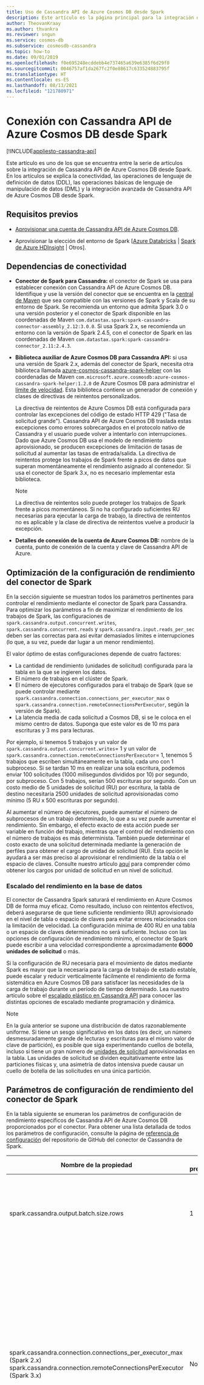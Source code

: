 ```yaml
---
title: Uso de Cassandra API de Azure Cosmos DB desde Spark
description: Este artículo es la página principal para la integración de Cassandra API de Cosmos DB desde Spark.
author: TheovanKraay
ms.author: thvankra
ms.reviewer: sngun
ms.service: cosmos-db
ms.subservice: cosmosdb-cassandra
ms.topic: how-to
ms.date: 09/01/2019
ms.openlocfilehash: f0e695248ecddebb4e737465a639e6385f6d29f0
ms.sourcegitcommit: 0046757af1da267fc2f0e88617c633524883795f
ms.translationtype: HT
ms.contentlocale: es-ES
ms.lasthandoff: 08/13/2021
ms.locfileid: "121780971"
---
```

# <a name="connect-to-azure-cosmos-db-cassandra-api-from-spark"></a>Conexión con Cassandra API de Azure Cosmos DB desde Spark
[!INCLUDE[appliesto-cassandra-api](../includes/appliesto-cassandra-api.md)]

Este artículo es uno de los que se encuentra entre la serie de artículos sobre la integración de Cassandra API de Azure Cosmos DB desde Spark. En los artículos se explica la conectividad, las operaciones de lenguaje de definición de datos (DDL), las operaciones básicas de lenguaje de manipulación de datos (DML) y la integración avanzada de Cassandra API de Azure Cosmos DB desde Spark. 

## <a name="prerequisites"></a>Requisitos previos
* [Aprovisionar una cuenta de Cassandra API de Azure Cosmos DB](manage-data-dotnet.md#create-a-database-account).

* Aprovisionar la elección del entorno de Spark [[Azure Databricks](/azure/databricks/scenarios/quickstart-create-databricks-workspace-portal) | [Spark de Azure HDInsight](../../hdinsight/spark/apache-spark-jupyter-spark-sql.md) | Otros].

## <a name="dependencies-for-connectivity"></a>Dependencias de conectividad
* **Conector de Spark para Cassandra:** el conector de Spark se usa para establecer conexión con Cassandra API de Azure Cosmos DB.  Identifique y use la versión del conector que se encuentra en la [central de Maven]( https://mvnrepository.com/artifact/com.datastax.spark/spark-cassandra-connector) que sea compatible con las versiones de Spark y Scala de su entorno de Spark. Se recomienda un entorno que admita Spark 3.0 o una versión posterior y el conector de Spark disponible en las coordenadas de Maven `com.datastax.spark:spark-cassandra-connector-assembly_2.12:3.0.0`. Si usa Spark 2.x, se recomienda un entorno con la versión de Spark 2.4.5, con el conector de Spark en las coordenadas de Maven `com.datastax.spark:spark-cassandra-connector_2.11:2.4.3`.


* **Biblioteca auxiliar de Azure Cosmos DB para Cassandra API:** si usa una versión de Spark 2.x, además del conector de Spark, necesita otra biblioteca llamada [azure-cosmos-cassandra-spark-helper]( https://search.maven.org/artifact/com.microsoft.azure.cosmosdb/azure-cosmos-cassandra-spark-helper/1.2.0/jar) con las coordenadas de Maven `com.microsoft.azure.cosmosdb:azure-cosmos-cassandra-spark-helper:1.2.0` de Azure Cosmos DB para administrar el [límite de velocidad](./scale-account-throughput.md#handling-rate-limiting-429-errors). Esta biblioteca contiene un generador de conexión y clases de directivas de reintentos personalizados.

  La directiva de reintentos de Azure Cosmos DB está configurada para controlar las excepciones del código de estado HTTP 429 ("Tasa de solicitud grande"). Cassandra API de Azure Cosmos DB traslada estas excepciones como errores sobrecargados en el protocolo nativo de Cassandra y el usuario puede volver a intentarlo con interrupciones. Dado que Azure Cosmos DB usa el modelo de rendimiento aprovisionado, se producen excepciones de limitación de tasas de solicitud al aumentar las tasas de entrada/salida. La directiva de reintentos protege los trabajos de Spark frente a picos de datos que superan momentáneamente el rendimiento asignado al contenedor. Si usa el conector de Spark 3.x, no es necesario implementar esta biblioteca. 

  > [!NOTE] 
  > La directiva de reintentos solo puede proteger los trabajos de Spark frente a picos momentáneos. Si no ha configurado suficientes RU necesarias para ejecutar la carga de trabajo, la directiva de reintentos no es aplicable y la clase de directiva de reintentos vuelve a producir la excepción.

* **Detalles de conexión de la cuenta de Azure Cosmos DB:** nombre de la cuenta, punto de conexión de la cuenta y clave de Cassandra API de Azure.

## <a name="optimizing-spark-connector-throughput-configuration"></a>Optimización de la configuración de rendimiento del conector de Spark 

En la sección siguiente se muestran todos los parámetros pertinentes para controlar el rendimiento mediante el conector de Spark para Cassandra. Para optimizar los parámetros a fin de maximizar el rendimiento de los trabajos de Spark, las configuraciones de `spark.cassandra.output.concurrent.writes`, `spark.cassandra.concurrent.reads` y `spark.cassandra.input.reads_per_sec` deben ser las correctas para así evitar demasiados límites e interrupciones (lo que, a su vez, puede dar lugar a un menor rendimiento).

El valor óptimo de estas configuraciones depende de cuatro factores:

-   La cantidad de rendimiento (unidades de solicitud) configurada para la tabla en la que se ingieren los datos.
- El número de trabajos en el clúster de Spark.
-   El número de ejecutores configurados para el trabajo de Spark (que se puede controlar mediante `spark.cassandra.connection.connections_per_executor_max` o `spark.cassandra.connection.remoteConnectionsPerExecutor`, según la versión de Spark).
-   La latencia media de cada solicitud a Cosmos DB, si se le coloca en el mismo centro de datos. Suponga que este valor es de 10 ms para escrituras y 3 ms para lecturas.

Por ejemplo, si tenemos 5 trabajos y un valor de `spark.cassandra.output.concurrent.writes`= 1 y un valor de `spark.cassandra.connection.remoteConnectionsPerExecutor`= 1, tenemos 5 trabajos que escriben simultáneamente en la tabla, cada uno con 1 subproceso. Si se tardan 10 ms en realizar una sola escritura, podemos enviar 100 solicitudes (1000 milisegundos divididos por 10) por segundo, por subproceso. Con 5 trabajos, serían 500 escrituras por segundo. Con un costo medio de 5 unidades de solicitud (RU) por escritura, la tabla de destino necesitaría 2500 unidades de solicitud aprovisionadas como mínimo (5 RU x 500 escrituras por segundo).

Al aumentar el número de ejecutores, puede aumentar el número de subprocesos de un trabajo determinado, lo que a su vez puede aumentar el rendimiento. Sin embargo, el efecto exacto de esta acción puede ser variable en función del trabajo, mientras que el control del rendimiento con el número de trabajos es más determinista. También puede determinar el costo exacto de una solicitud determinada mediante la generación de perfiles para obtener el cargo de unidad de solicitud (RU). Esta opción le ayudará a ser más preciso al aprovisionar el rendimiento de la tabla o el espacio de claves. Consulte nuestro artículo [aquí](./find-request-unit-charge-cassandra.md) para comprender cómo obtener los cargos por unidad de solicitud en un nivel de solicitud. 

### <a name="scaling-throughput-in-the-database"></a>Escalado del rendimiento en la base de datos

El conector de Cassandra Spark saturará el rendimiento en Azure Cosmos DB de forma muy eficaz. Como resultado, incluso con reintentos efectivos, deberá asegurarse de que tiene suficiente rendimiento (RU) aprovisionado en el nivel de tabla o espacio de claves para evitar errores relacionados con la limitación de velocidad. La configuración mínima de 400 RU en una tabla o un espacio de claves determinados no será suficiente. Incluso con las opciones de configuración de rendimiento mínimo, el conector de Spark puede escribir a una velocidad correspondiente a aproximadamente **6000 unidades de solicitud** o más.

Si la configuración de RU necesaria para el movimiento de datos mediante Spark es mayor que la necesaria para la carga de trabajo de estado estable, puede escalar y reducir verticalmente fácilmente el rendimiento de forma sistemática en Azure Cosmos DB para satisfacer las necesidades de la carga de trabajo durante un período de tiempo determinado. Lea nuestro artículo sobre el [escalado elástico en Cassandra API](scale-account-throughput.md) para conocer las distintas opciones de escalado mediante programación y dinámica. 

> [!NOTE]
> En la guía anterior se supone una distribución de datos razonablemente uniforme. Si tiene un sesgo significativo en los datos (es decir, un número desmesuradamente grande de lecturas y escrituras para el mismo valor de clave de partición), es posible que siga experimentando cuellos de botella, incluso si tiene un gran número de [unidades de solicitud](../request-units.md) aprovisionadas en la tabla. Las unidades de solicitud se dividen equitativamente entre las particiones físicas y, una asimetría de datos intensiva puede causar un cuello de botella de las solicitudes en una única partición.
    
## <a name="spark-connector-throughput-configuration-parameters"></a>Parámetros de configuración de rendimiento del conector de Spark

En la tabla siguiente se enumeran los parámetros de configuración de rendimiento específicos de Cassandra API de Azure Cosmos DB proporcionados por el conector. Para obtener una lista detallada de todos los parámetros de configuración, consulte la página de [referencia de configuración](https://github.com/datastax/spark-cassandra-connector/blob/master/doc/reference.md) del repositorio de GitHub del conector de Cassandra de Spark.

| **Nombre de la propiedad** | **Valor predeterminado** | **Descripción** |
|---------|---------|---------|
| spark.cassandra.output.batch.size.rows |  1 |Número de filas por lote único. Establezca este parámetro en 1. Este parámetro se utiliza para lograr un mayor rendimiento para las cargas de trabajo altas. |
| spark.cassandra.connection.connections_per_executor_max (Spark 2.x) spark.cassandra.connection.remoteConnectionsPerExecutor (Spark 3.x)  | None | Número máximo de conexiones por nodo y ejecutor. 10*n equivale a diez conexiones por nodo en un clúster de Cassandra con n nodos. Por lo tanto, si necesita cinco conexiones por nodo y ejecutor para un clúster de Cassandra de cinco nodos, debe establecer esta configuración en 25. Modifique este valor según el grado de paralelismo o el número de ejecutores configurados para los trabajos de Spark.   |
| spark.cassandra.output.concurrent.writes  |  100 | Define el número de escrituras paralelas que pueden producirse por ejecutor. Dado que ha establecido "batch.size.rows" en 1, asegúrese de escalar verticalmente este valor en consecuencia. Modifique este valor según el grado de paralelismo o el rendimiento que desea lograr para la carga de trabajo. |
| spark.cassandra.concurrent.reads |  512 | Define el número de lecturas en paralelo que pueden producirse por ejecutor. Modifique este valor según el grado de paralelismo o el rendimiento que desea lograr para la carga de trabajo.  |
| spark.cassandra.output.throughput_mb_per_sec  | None | Define el rendimiento de escritura total por ejecutor. Este parámetro puede usarse como límite superior para el rendimiento de trabajo de Spark y basarse en el rendimiento aprovisionado del contenedor de Cosmos.   |
| spark.cassandra.input.reads_per_sec| None   | Define el rendimiento de lectura total por ejecutor. Este parámetro puede usarse como límite superior para el rendimiento de trabajo de Spark y basarse en el rendimiento aprovisionado del contenedor de Cosmos.  |
| spark.cassandra.output.batch.grouping.buffer.size |  1000  | Define el número de lotes por cada tarea única de Spark que se pueden almacenar en la memoria antes de enviarlos a Cassandra API. |
| spark.cassandra.connection.keep_alive_ms | 60000 | Define el período de tiempo hasta el que están disponibles las conexiones no utilizadas. | 

Ajuste el rendimiento y el grado de paralelismo de estos parámetros en función de la carga de trabajo que espera para los trabajos de Spark y el rendimiento que se ha aprovisionado para la cuenta de Cosmos DB.


## <a name="connecting-to-azure-cosmos-db-cassandra-api-from-spark"></a>Conexión con Cassandra API de Azure Cosmos DB desde Spark

### <a name="cqlsh"></a>cqlsh
Los comandos siguientes proporcionan información detallada acerca de cómo conectarse a Cassandra API de Azure CosmosDB desde cqlsh.  Esto es útil para la validación mientras se ejecuta a través de los ejemplos de Spark.<br>
**Desde Linux/Unix/Mac:**

```bash
export SSL_VERSION=TLSv1_2
export SSL_VALIDATE=false
cqlsh.py YOUR-COSMOSDB-ACCOUNT-NAME.cassandra.cosmosdb.azure.com 10350 -u YOUR-COSMOSDB-ACCOUNT-NAME -p YOUR-COSMOSDB-ACCOUNT-KEY --ssl
```

### <a name="1--azure-databricks"></a>1.  Azure Databricks
En el siguiente artículo se contempla el aprovisionamiento del clúster de Azure Databricks, la configuración del clúster para conectarse a Cassandra API de Azure Cosmos DB y varios cuadernos de ejemplo que abarcan operaciones DDL, operaciones DML y mucho más.<BR>
[Uso de Cassandra API de Azure Cosmos DB desde Azure Databricks](spark-databricks.md)<BR>
  
### <a name="2--azure-hdinsight-spark"></a>2.  Spark de Azure HDInsight
En el siguiente artículo se contempla el servicio de Spark de Azure HDInsight, el aprovisionamiento del clúster de Azure Databricks, la configuración del clúster para conectarse a Cassandra API de Azure Cosmos DB y varios cuadernos de ejemplo que abarcan operaciones DDL, operaciones DML y mucho más.<BR>
[Uso de Cassandra API de Azure Cosmos DB desde Spark de Azure HDInsight](spark-hdinsight.md)
 
### <a name="3--spark-environment-in-general"></a>3.  Entorno de Spark en general
Mientras que las secciones anteriores eran específicas de servicios de PaaS basados en Spark de Azure, esta sección trata cualquier entorno general de Spark.  A continuación se proporciona información detallada acerca de las dependencias del conector, las importaciones y la configuración de sesión de Spark. En la sección "Siguientes pasos" se muestran ejemplos de código para operaciones DDL, operaciones DML y mucho más.  

#### <a name="connector-dependencies"></a>Dependencias del conector:

1. Agregue las coordenadas de Maven para obtener el [conector de Cassandra para Spark](connect-spark-configuration.md#dependencies-for-connectivity).
2. Agregue las coordenadas de Maven para la [biblioteca auxiliar de Azure Cosmos DB](connect-spark-configuration.md#dependencies-for-connectivity) para Cassandra API.

#### <a name="imports"></a>Importaciones:

```scala
import org.apache.spark.sql.cassandra._
//Spark connector
import com.datastax.spark.connector._
import com.datastax.spark.connector.cql.CassandraConnector

//CosmosDB library for multiple retry
import com.microsoft.azure.cosmosdb.cassandra
```

#### <a name="spark-session-configuration"></a>Configuración de la sesión de Spark:

```scala
//Connection-related
spark.conf.set("spark.cassandra.connection.host","YOUR_ACCOUNT_NAME.cassandra.cosmosdb.azure.com")
spark.conf.set("spark.cassandra.connection.port","10350")
spark.conf.set("spark.cassandra.connection.ssl.enabled","true")
spark.conf.set("spark.cassandra.auth.username","YOUR_ACCOUNT_NAME")
spark.conf.set("spark.cassandra.auth.password","YOUR_ACCOUNT_KEY")
spark.conf.set("spark.cassandra.connection.factory", "com.microsoft.azure.cosmosdb.cassandra.CosmosDbConnectionFactory")

//Throughput-related. You can adjust the values as needed
spark.conf.set("spark.cassandra.output.batch.size.rows", "1")
//spark.conf.set("spark.cassandra.connection.connections_per_executor_max", "10") // Spark 2.x
spark.conf.set("spark.cassandra.connection.remoteConnectionsPerExecutor", "10") // Spark 3.x
spark.conf.set("spark.cassandra.output.concurrent.writes", "1000")
spark.conf.set("spark.cassandra.concurrent.reads", "512")
spark.conf.set("spark.cassandra.output.batch.grouping.buffer.size", "1000")
spark.conf.set("spark.cassandra.connection.keep_alive_ms", "600000000")
```

## <a name="next-steps"></a>Pasos siguientes

En los artículos siguientes se muestra la integración de Spark con Cassandra API de Azure Cosmos DB. 
 
* [operaciones DDL](spark-ddl-operations.md)
* [Create/insert operations](spark-create-operations.md) (Operaciones de creación e inserción)
* [Lee operaciones.](spark-read-operation.md)
* [Upsert operations](spark-upsert-operations.md) (Operaciones de upsert)
* [Delete operations](spark-delete-operation.md) (Operaciones de eliminación)
* [Aggregation operations](spark-aggregation-operations.md) (Operaciones de agregación)
* [Table copy operations](spark-table-copy-operations.md) (Operaciones de copia en tabla)